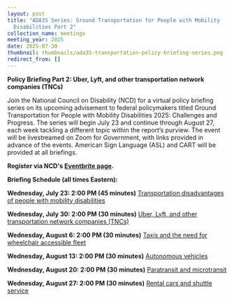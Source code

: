 ```yaml
---
layout: post
title: "ADA35 Series: Ground Transportation for People with Mobility
  Disabilities Part 2"
collection_name: meetings
meeting_year: 2025
date: 2025-07-30
thumbnail: thumbnails/ada35-transportation-policy-briefing-series.png
redirect_from: []
---
```

**Policy Briefing Part 2: Uber, Lyft, and other transportation network companies (TNCs)**

Join the National Council on Disability (NCD) for a virtual policy briefing series on its upcoming advisement to federal policymakers titled Ground Transportation for People with Mobility Disabilities 2025: Challenges and Progress. The series will begin July 23 and continue through August 27, each week tackling a different topic within the report’s purview. The event will be livestreamed on Zoom for Government, with links provided in advance of the events. American Sign Language (ASL) and CART will be provided at all briefings.

**Register via NCD's [Eventbrite page](<>).**

**Briefing Schedule (all times Eastern):**

**Wednesday, July 23: 2:00 PM (45 minutes)**
[Transportation disadvantages of people with mobility disabilities](https://www.ncd.gov/meeting/2025-07-23-ada35-series-ground-transportation-for-people-with-mobility-disabilities-part-1/)

[](<>)
**Wednesday, July 30: 2:00 PM (30 minutes)**
[Uber, Lyft, and other transportation network companies (TNCs)](https://www.ncd.gov/meeting/2025-07-30-ada35-series-ground-transportation-for-people-with-mobility-disabilities-part-2/)

[](<>)
**Wednesday, August 6: 2:00 PM (30 minutes)**
[Taxis and the need for wheelchair accessible fleet](https://www.ncd.gov/meeting/2025-08-06-ada35-series-ground-transportation-for-people-with-mobility-disabilities-part-3/)

[](<>)
**Wednesday, August 13: 2:00 PM (30 minutes)**
[Autonomous vehicles](https://www.ncd.gov/meeting/2025-08-13-ada35-series-ground-transportation-for-people-with-mobility-disabilities-part-4/)

[](<>)
**Wednesday, August 20: 2:00 PM (30 minutes)**
 [Paratransit and microtransit](https://www.ncd.gov/meeting/2025-08-13-ada35-series-ground-transportation-for-people-with-mobility-disabilities-part-5/)

[](<>)
**Wednesday, August 27: 2:00 PM (30 minutes)**
[Rental cars and shuttle service](https://www.ncd.gov/meeting/2025-08-27-ada35-series-ground-transportation-for-people-with-mobility-disabilities-part-6/)
